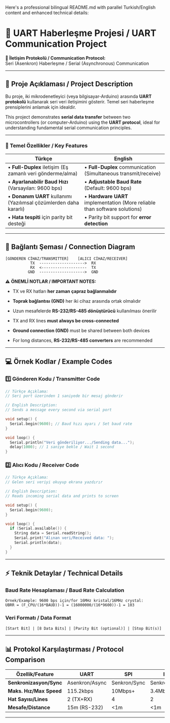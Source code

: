 Here's a professional bilingual README.md with parallel Turkish/English content and enhanced technical details:

# **📌 UART Haberleşme Projesi / UART Communication Project**  
**🔗 İletişim Protokolü / Communication Protocol:**  
Seri (Asenkron) Haberleşme / Serial (Asynchronous) Communication

---

## **📖 Proje Açıklaması / Project Description**  
Bu proje, iki mikrodenetleyici (veya bilgisayar-Arduino) arasında **UART protokolü** kullanarak seri veri iletişimini gösterir. Temel seri haberleşme prensiplerini anlamak için idealdir.

This project demonstrates **serial data transfer** between two microcontrollers (or computer-Arduino) using the **UART protocol**, ideal for understanding fundamental serial communication principles.

---

### **🎯 Temel Özellikler / Key Features**  
| Türkçe | English |
|--------|---------|
| • **Full-Duplex** iletişim (Eş zamanlı veri gönderme/alma) | • **Full-Duplex** communication (Simultaneous transmit/receive) |
| • **Ayarlanabilir Baud Hızı** (Varsayılan: 9600 bps) | • **Adjustable Baud Rate** (Default: 9600 bps) |
| • **Donanım UART** kullanımı (Yazılımsal çözümlerden daha kararlı) | • **Hardware UART** implementation (More reliable than software solutions) |
| • **Hata tespiti** için parity bit desteği | • Parity bit support for **error detection** |

---

## **🔌 Bağlantı Şeması / Connection Diagram**
```
[GÖNDEREN CİHAZ/TRANSMITTER]    [ALICI CİHAZ/RECEIVER]
           TX  -------------------->  RX
           RX  <--------------------  TX
          GND  -------------------->  GND
```

⚠️ **ÖNEMLİ NOTLAR / IMPORTANT NOTES:**  
- TX ve RX hatları **her zaman çapraz bağlanmalıdır**  
- **Toprak bağlantısı (GND)** her iki cihaz arasında ortak olmalıdır  
- Uzun mesafelerde **RS-232/RS-485 dönüştürücü** kullanılması önerilir  

- TX and RX lines **must always be cross-connected**  
- **Ground connection (GND)** must be shared between both devices  
- For long distances, **RS-232/RS-485 converters** are recommended  

---

## **💻 Örnek Kodlar / Example Codes**
### **1️⃣ Gönderen Kodu / Transmitter Code**
```cpp
// Türkçe Açıklama:
// Seri port üzerinden 1 saniyede bir mesaj gönderir

// English Description:
// Sends a message every second via serial port

void setup() {
  Serial.begin(9600); // Baud hızı ayarı / Set baud rate
}

void loop() {
  Serial.println("Veri gönderiliyor.../Sending data...");
  delay(1000); // 1 saniye bekle / Wait 1 second
}
```

### **2️⃣ Alıcı Kodu / Receiver Code**
```cpp
// Türkçe Açıklama:
// Gelen seri veriyi okuyup ekrana yazdırır

// English Description:
// Reads incoming serial data and prints to screen

void setup() {
  Serial.begin(9600);
}

void loop() {
  if (Serial.available()) {
    String data = Serial.readString();
    Serial.print("Alınan veri/Received data: ");
    Serial.println(data);
  }
}
```

---

## **⚡ Teknik Detaylar / Technical Details**
### **Baud Rate Hesaplaması / Baud Rate Calculation**
```
Örnek/Example: 9600 bps için/for 16MHz kristal/16MHz crystal:
UBRR = (F_CPU/(16*BAUD))-1 = (16000000/(16*9600))-1 = 103
```

### **Veri Formatı / Data Format**
```
[Start Bit] | [8 Data Bits] | [Parity Bit (optional)] | [Stop Bit(s)]
```

---

## **📊 Protokol Karşılaştırması / Protocol Comparison**
| Özellik/Feature | UART | SPI | I²C |
|----------------|------|-----|-----|
| **Senkronizasyon/Sync** | Asenkron/Async | Senkron/Sync | Senkron/Sync |
| **Maks. Hız/Max Speed** | 115.2kbps | 10Mbps+ | 3.4Mbps |
| **Hat Sayısı/Lines** | 2 (TX+RX) | 4 | 2 |
| **Mesafe/Distance** | 15m (RS-232) | <1m | <1m |

---
